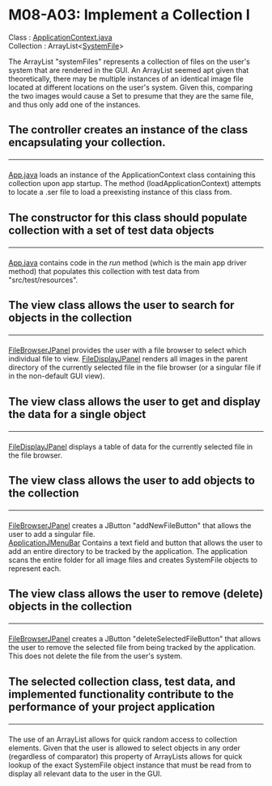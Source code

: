 # M08-A03: Implement a Collection I

Class : [ApplicationContext.java](src/main/java/model/ApplicationContext.java)<br>
Collection : ArrayList<[SystemFile](src/main/java/model/data/filetypes/SystemFile.java)>

The ArrayList "systemFiles" represents a collection of files on the user's system that are rendered in the GUI.
An ArrayList seemed apt given that theoretically, there may be multiple instances of an identical image file located at different locations on the user's system.
Given this, comparing the two images would cause a Set to presume that they are the same file, and thus only add one of the instances.

## The controller creates an instance of the class encapsulating your collection.<hr>

[App.java](src/main/java/App.java) loads an instance of the ApplicationContext class containing this collection upon app startup.
The method (loadApplicationContext) attempts to locate a .ser file to load a preexisting instance of this class from.

## The constructor for this class should populate collection with a set of test data objects<hr>

[App.java](src/main/java/App.java) contains code in the <i>run</i> method (which is the main app driver method) that populates this collection with test data from "src/test/resources".

## The view class allows the user to search for objects in the collection<hr>

[FileBrowserJPanel](src/main/java/view/filebrowser/FileBrowserJPanel.java) provides the user with a file browser to select which individual file to view.
[FileDisplayJPanel](src/main/java/view/filedisplay/FileDisplayJPanel.java) renders all images in the parent directory of the currently selected file in the file browser (or a singular file if in the non-default GUI view).


## The view class allows the user to get and display the data for a single object<hr>

[FileDisplayJPanel](src/main/java/view/filedisplay/FileDisplayJPanel.java) displays a table of data for the currently selected file in the file browser.

## The view class allows the user to add objects to the collection<hr>

[FileBrowserJPanel](src/main/java/view/filebrowser/FileBrowserJPanel.java) creates a JButton "addNewFileButton" that allows the user to add a singular file.<br>
[ApplicationJMenuBar](src/main/java/view/ApplicationJMenuBar.java) Contains a text field and button that allows the user to add an entire directory to be tracked by the application.
The application scans the entire folder for all image files and creates SystemFile objects to represent each.

## The view class allows the user to remove (delete) objects in the collection<hr>

[FileBrowserJPanel](src/main/java/view/filebrowser/FileBrowserJPanel.java) creates a JButton "deleteSelectedFileButton" that allows the user to remove the selected file from being tracked by the application.
This does not delete the file from the user's system.

## The selected collection class, test data, and implemented functionality contribute to the performance of your project application<hr>

The use of an ArrayList allows for quick random access to collection elements. 
Given that the user is allowed to select objects in any order (regardless of comparator) this property of ArrayLists allows for quick lookup of the exact SystemFile object instance that must be read from to display all relevant data to the user in the GUI.
